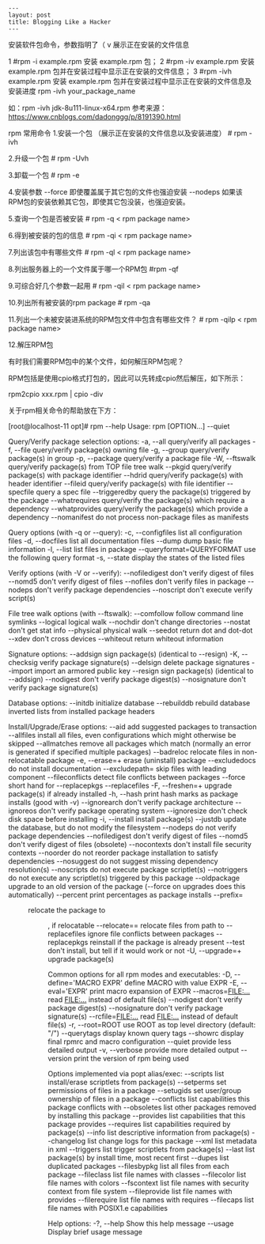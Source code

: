 ```text
---
layout: post
title: Blogging Like a Hacker
---
```
安装软件包命令，参数指明了（ v 展示正在安装的文件信息 

1 #rpm -i example.rpm 安装 example.rpm 包；
2 #rpm -iv example.rpm 安装 example.rpm 包并在安装过程中显示正在安装的文件信息；
3 #rpm -ivh example.rpm 安装 example.rpm 包并在安装过程中显示正在安装的文件信息及安装进度
rpm -ivh your_package_name
 
如：rpm -ivh jdk-8u111-linux-x64.rpm
参考来源：https://www.cnblogs.com/dadonggg/p/8191390.html 

rpm 常用命令
1.安装一个包 （展示正在安装的文件信息以及安装进度）
\# rpm -ivh 
 
2.升级一个包 
\# rpm -Uvh 
 
3.卸载一个包 
\# rpm -e 
 
4.安装参数 
--force 即使覆盖属于其它包的文件也强迫安装 
--nodeps 如果该RPM包的安装依赖其它包，即使其它包没装，也强迫安装。 
 
5.查询一个包是否被安装 
\# rpm -q < rpm package name> 
 
6.得到被安装的包的信息 
\# rpm -qi < rpm package name> 
 
7.列出该包中有哪些文件 
\# rpm -ql < rpm package name> 
 
8.列出服务器上的一个文件属于哪一个RPM包 
\#rpm -qf 
 
9.可综合好几个参数一起用 
\# rpm -qil < rpm package name> 
 
10.列出所有被安装的rpm package 
\# rpm -qa 
 
11.列出一个未被安装进系统的RPM包文件中包含有哪些文件？ 
\# rpm -qilp < rpm package name>
 
12.解压RPM包
 
有时我们需要RPM包中的某个文件，如何解压RPM包呢？
 
RPM包括是使用cpio格式打包的，因此可以先转成cpio然后解压，如下所示：
 
rpm2cpio xxx.rpm | cpio -div
 

关于rpm相关命令的帮助放在下方：

[root@localhost-11 opt]# rpm --help
Usage: rpm [OPTION...]
 --quiet
 
Query/Verify package selection options:
 -a, --all             query/verify all packages
 -f, --file            query/verify package(s) owning file
 -g, --group            query/verify package(s) in group
 -p, --package           query/verify a package file
 -W, --ftswalk           query/verify package(s) from TOP file tree walk
 --pkgid              query/verify package(s) with package identifier
 --hdrid              query/verify package(s) with header identifier
 --fileid             query/verify package(s) with file identifier
 --specfile            query a spec file
 --triggeredby           query the package(s) triggered by the package
 --whatrequires          query/verify the package(s) which require a dependency
 --whatprovides          query/verify the package(s) which provide a dependency
 --nomanifest           do not process non-package files as manifests
 
Query options (with -q or --query):
 -c, --configfiles         list all configuration files
 -d, --docfiles          list all documentation files
 --dump              dump basic file information
 -l, --list            list files in package
 --queryformat=QUERYFORMAT     use the following query format
 -s, --state            display the states of the listed files
 
Verify options (with -V or --verify):
 --nofiledigest          don't verify digest of files
 --nomd5              don't verify digest of files
 --nofiles             don't verify files in package
 --nodeps             don't verify package dependencies
 --noscript            don't execute verify script(s)
 
File tree walk options (with --ftswalk):
 --comfollow            follow command line symlinks
 --logical             logical walk
 --nochdir             don't change directories
 --nostat             don't get stat info
 --physical            physical walk
 --seedot             return dot and dot-dot
 --xdev              don't cross devices
 --whiteout            return whiteout information
 
Signature options:
 --addsign             sign package(s) (identical to --resign)
 -K, --checksig          verify package signature(s)
 --delsign             delete package signatures
 --import             import an armored public key
 --resign             sign package(s) (identical to --addsign)
 --nodigest            don't verify package digest(s)
 --nosignature           don't verify package signature(s)
 
Database options:
 --initdb             initialize database
 --rebuilddb            rebuild database inverted lists from installed package headers
 
Install/Upgrade/Erase options:
 --aid               add suggested packages to transaction
 --allfiles            install all files, even configurations which might otherwise be skipped
 --allmatches           remove all packages which match <package> (normally an error is generated if <package> specified multiple packages)
 --badreloc            relocate files in non-relocatable package
 -e, --erase=<package>+      erase (uninstall) package
 --excludedocs           do not install documentation
 --excludepath=<path>       skip files with leading component <path> 
 --fileconflicts          detect file conflicts between packages
 --force              short hand for --replacepkgs --replacefiles
 -F, --freshen=<packagefile>+   upgrade package(s) if already installed
 -h, --hash            print hash marks as package installs (good with -v)
 --ignorearch           don't verify package architecture
 --ignoreos            don't verify package operating system
 --ignoresize           don't check disk space before installing
 -i, --install           install package(s)
 --justdb             update the database, but do not modify the filesystem
 --nodeps             do not verify package dependencies
 --nofiledigest          don't verify digest of files
 --nomd5              don't verify digest of files (obsolete)
 --nocontexts           don't install file security contexts
 --noorder             do not reorder package installation to satisfy dependencies
 --nosuggest            do not suggest missing dependency resolution(s)
 --noscripts            do not execute package scriptlet(s)
 --notriggers           do not execute any scriptlet(s) triggered by this package
 --oldpackage           upgrade to an old version of the package (--force on upgrades does this automatically)
 --percent             print percentages as package installs
 --prefix=<dir>          relocate the package to <dir>, if relocatable
 --relocate=<old>=<new>      relocate files from path <old> to <new>
 --replacefiles          ignore file conflicts between packages
 --replacepkgs           reinstall if the package is already present
 --test              don't install, but tell if it would work or not
 -U, --upgrade=<packagefile>+   upgrade package(s)
 
Common options for all rpm modes and executables:
 -D, --define='MACRO EXPR'     define MACRO with value EXPR
 -E, --eval='EXPR'         print macro expansion of EXPR
 --macros=<FILE:...>        read <FILE:...> instead of default file(s)
 --nodigest            don't verify package digest(s)
 --nosignature           don't verify package signature(s)
 --rcfile=<FILE:...>        read <FILE:...> instead of default file(s)
 -r, --root=ROOT          use ROOT as top level directory (default: "/")
 --querytags            display known query tags
 --showrc             display final rpmrc and macro configuration
 --quiet              provide less detailed output
 -v, --verbose           provide more detailed output
 --version             print the version of rpm being used
 
Options implemented via popt alias/exec:
 --scripts             list install/erase scriptlets from package(s)
 --setperms            set permissions of files in a package
 --setugids            set user/group ownership of files in a package
 --conflicts            list capabilities this package conflicts with
 --obsoletes            list other packages removed by installing this package
 --provides            list capabilities that this package provides
 --requires            list capabilities required by package(s)
 --info              list descriptive information from package(s)
 --changelog            list change logs for this package
 --xml               list metadata in xml
 --triggers            list trigger scriptlets from package(s)
 --last              list package(s) by install time, most recent first
 --dupes              list duplicated packages
 --filesbypkg           list all files from each package
 --fileclass            list file names with classes
 --filecolor            list file names with colors
 --fscontext            list file names with security context from file system
 --fileprovide           list file names with provides
 --filerequire           list file names with requires
 --filecaps            list file names with POSIX1.e capabilities
 
Help options:
 -?, --help            Show this help message
 --usage              Display brief usage message
